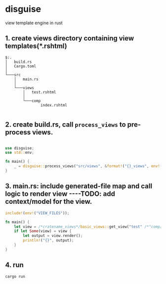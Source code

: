 # disguise

view template engine in rust

## 1. create views directory containing view templates(*.rshtml)
```
$:.
│   build.rs
│   Cargo.toml
│
└───src
    │   main.rs
    │
    └───views
        │   test.rshtml
        │
        └───comp
                index.rshtml


```

## 2. create build.rs, call `process_views` to pre-process views.
```rust

use disguise;
use std::env;

fn main() {
    _ = disguise::process_views("src/views", &format!("{}_views", env!("CARGO_PKG_NAME")));
}

```

## 3. main.rs: include generated-file map and call logic to render view ----TODO: add context/model for the view.

```rust
include!(env!("VIEW_FILES"));

fn main() {
    let view = /*cratename_views*/basic_views::get_view("test" /*"comp/index*/);
    if let Some(view) = view {
        let output = view.render();
        println!("{}", output);
    }
}
```

## 4. run

```sh
cargo run
```

